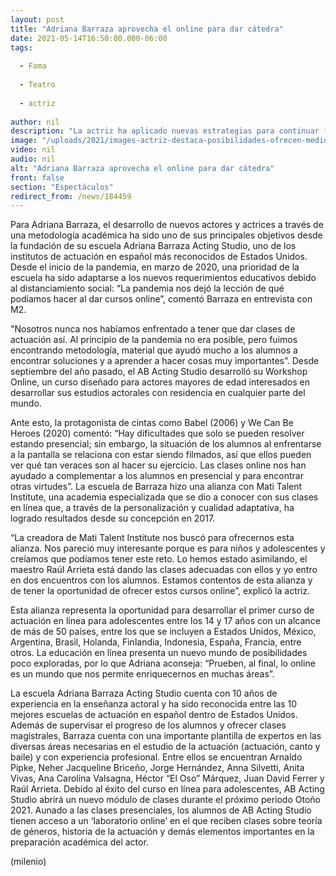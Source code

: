 ```yaml
---
layout: post
title: "Adriana Barraza aprovecha el online para dar cátedra"
date: 2021-05-14T16:50:00.000-06:00
tags:
  
  - Fama
  
  - Teatro
  
  - actriz
  
author: nil
description: "La actriz ha aplicado nuevas estrategias para continuar formando actores en su escuela Adriana Barraza Acting Studio durante la pandemia."
image: "/uploads/2021/images-actriz-destaca-posibilidades-ofrecen-medios.jpeg"
video: nil
audio: nil
alt: "Adriana Barraza aprovecha el online para dar cátedra"
front: false
section: "Espectáculos"
redirect_from: /news/184459
---
```


Para Adriana Barraza, el desarrollo de nuevos actores y actrices a través de una metodología académica ha sido uno de sus principales objetivos desde la fundación de su escuela Adriana Barraza Acting Studio, uno de los institutos de actuación en español más reconocidos de Estados Unidos. Desde el inicio de la pandemia, en marzo de 2020, una prioridad de la escuela ha sido adaptarse a los nuevos requerimientos educativos debido al distanciamiento social: “La pandemia nos dejó la lección de qué podíamos hacer al dar cursos online”, comentó Barraza en entrevista con M2. 

"Nosotros nunca nos habíamos enfrentado a tener que dar clases de actuación así. Al principio de la pandemia no era posible, pero fuimos encontrando metodología, material que ayudó mucho a los alumnos a encontrar soluciones y a aprender a hacer cosas muy importantes”. Desde septiembre del año pasado, el AB Acting Studio desarrolló su Workshop Online, un curso diseñado para actores mayores de edad interesados en desarrollar sus estudios actorales con residencia en cualquier parte del mundo. 

Ante esto, la protagonista de cintas como Babel (2006) y We Can Be Heroes (2020) comentó: “Hay dificultades que solo se pueden resolver estando presencial; sin embargo, la situación de los alumnos al enfrentarse a la pantalla se relaciona con estar siendo filmados, así que ellos pueden ver qué tan veraces son al hacer su ejercicio. Las clases online nos han ayudado a complementar a los alumnos en presencial y para encontrar otras virtudes”. La escuela de Barraza hizo una alianza con Mati Talent Institute, una academia especializada que se dio a conocer con sus clases en línea que, a través de la personalización y cualidad adaptativa, ha logrado resultados desde su concepción en 2017. 

“La creadora de Mati Talent Institute nos buscó para ofrecernos esta alianza. Nos pareció muy interesante porque es para niños y adolescentes y creíamos que podíamos tener este reto. Lo hemos estado asimilando, el maestro Raúl Arrieta está dando las clases adecuadas con ellos y yo entro en dos encuentros con los alumnos. Estamos contentos de esta alianza y de tener la oportunidad de ofrecer estos cursos online”, explicó la actriz. 

Esta alianza representa la oportunidad para desarrollar el primer curso de actuación en línea para adolescentes entre los 14 y 17 años con un alcance de más de 50 países, entre los que se incluyen a Estados Unidos, México, Argentina, Brasil, Holanda, Finlandia, Indonesia, España, Francia, entre otros. La educación en línea presenta un nuevo mundo de posibilidades poco exploradas, por lo que Adriana aconseja: “Prueben, al final, lo online es un mundo que nos permite enriquecernos en muchas áreas”. 

La escuela Adriana Barraza Acting Studio cuenta con 10 años de experiencia en la enseñanza actoral y ha sido reconocida entre las 10 mejores escuelas de actuación en español dentro de Estados Unidos. 
Además de supervisar el progreso de los alumnos y ofrecer clases magistrales, Barraza cuenta con una importante plantilla de expertos en las diversas áreas necesarias en el estudio de la actuación (actuación, canto y baile) y con experiencia profesional. Entre ellos se encuentran Arnaldo Pipke, Neher Jacqueline Briceño, Jorge Hernández, Anna Silvetti, Anita Vivas, Ana Carolina Valsagna, Héctor “El Oso” Márquez, Juan David Ferrer y Raúl Arrieta. 
Debido al éxito del curso en línea para adolescentes, AB Acting Studio abrirá un nuevo módulo de clases durante el próximo periodo Otoño 2021. Aunado a las clases presenciales, los alumnos de AB Acting Studio tienen acceso a un ‘laboratorio online’ en el que reciben clases sobre teoría de géneros, historia de la actuación y demás elementos importantes en la preparación académica del actor. 

(milenio)